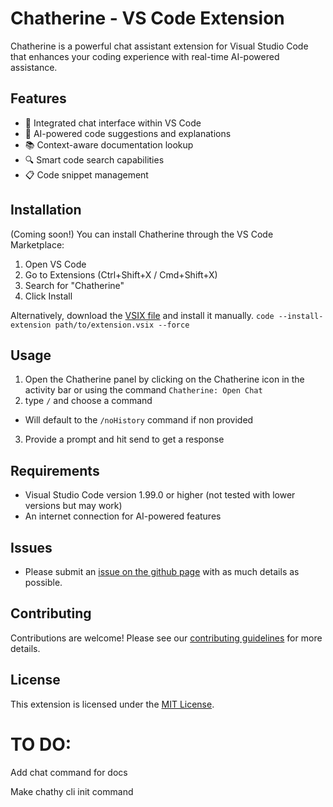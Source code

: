 # Chatherine - VS Code Extension

Chatherine is a powerful chat assistant extension for Visual Studio Code that enhances your coding experience with real-time AI-powered assistance.

## Features

- 💬 Integrated chat interface within VS Code
- 🤖 AI-powered code suggestions and explanations
- 📚 Context-aware documentation lookup
- 🔍 Smart code search capabilities
- 📋 Code snippet management

## Installation

(Coming soon!) You can install Chatherine through the VS Code Marketplace:

1. Open VS Code
2. Go to Extensions (Ctrl+Shift+X / Cmd+Shift+X)
3. Search for "Chatherine"
4. Click Install

Alternatively, download the [VSIX file](./extension.vsix) and install it manually.
`code --install-extension path/to/extension.vsix --force`

## Usage

1. Open the Chatherine panel by clicking on the Chatherine icon in the activity bar or using the command `Chatherine: Open Chat`
2. type `/` and choose a command
  - Will default to the `/noHistory` command if non provided
3. Provide a prompt and hit send to get a response

## Requirements

- Visual Studio Code version 1.99.0 or higher (not tested with lower versions but may work)
- An internet connection for AI-powered features

## Issues

- Please submit an [issue on the github page](https://github.com/WillWillman/chatherine/issues) with as much details as possible.

## Contributing

Contributions are welcome! Please see our [contributing guidelines](CONTRIBUTING.md) for more details.

## License

This extension is licensed under the [MIT License](LICENSE).

# TO DO:
Add chat command for docs

Make chathy cli init command
